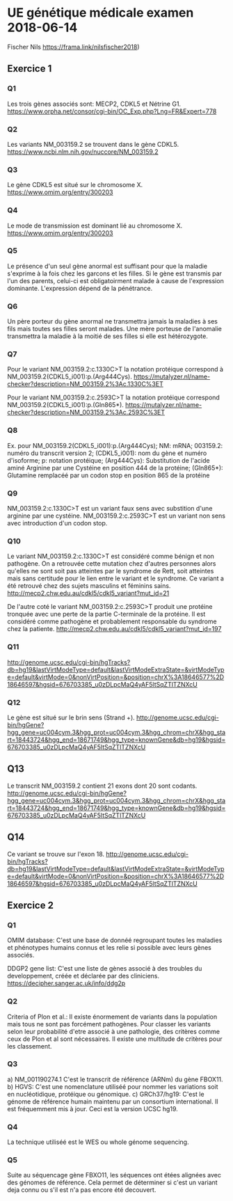 # UE génétique médicale examen 2018-06-14
Fischer Nils
https://frama.link/nilsfischer2018)

## Exercice 1
### Q1
Les trois gènes associés sont: MECP2, CDKL5 et Nétrine G1.
https://www.orpha.net/consor/cgi-bin/OC_Exp.php?Lng=FR&Expert=778

### Q2
Les variants NM_003159.2 se trouvent dans le gène CDKL5.
https://www.ncbi.nlm.nih.gov/nuccore/NM_003159.2

### Q3
Le gène CDKL5 est situé sur le chromosome X.
https://www.omim.org/entry/300203

### Q4
Le mode de transmission est dominant lié au chromosome X.
https://www.omim.org/entry/300203

### Q5
Le présence d'un seul gène anormal est suffisant pour que la maladie s'exprime à la fois chez les garcons et les filles. Si le gène est transmis par l'un des parents, celui-ci est obligatoirment malade à cause de l'expression dominante. L'expression dépend de la pénétrance.

### Q6
Un père porteur du gène anormal ne transmettra jamais la maladies à ses fils mais toutes ses filles seront malades. Une mère porteuse de l'anomalie transmettra la maladie à la moitié de ses filles si elle est hétérozygote.

### Q7
Pour le variant NM_003159.2:c.1330C>T la notation protéique correspond à NM_003159.2(CDKL5_i001):p.(Arg444Cys).
https://mutalyzer.nl/name-checker?description=NM_003159.2%3Ac.1330C%3ET

Pour le variant NM_003159.2:c.2593C>T la notation protéique correspond NM_003159.2(CDKL5_i001):p.(Gln865*).
https://mutalyzer.nl/name-checker?description=NM_003159.2%3Ac.2593C%3ET

### Q8
Ex. pour NM_003159.2(CDKL5_i001):p.(Arg444Cys);
NM: mRNA;
003159.2: numéro du transcrit version 2;
(CDKL5_i001): nom du gène et numéro d'isoforme;
p: notation protéique;
(Arg444Cys): Substitution de l'acide aminé Arginine par une Cystéine en position 444 de la protéine;
(Gln865*): Glutamine remplacéé par un codon stop en position 865 de la protéine

### Q9
NM_003159.2:c.1330C>T est un variant faux sens avec substition d'une arginine par une cystéine.
NM_003159.2:c.2593C>T est un variant non sens avec introduction d'un codon stop.

### Q10
Le variant NM_003159.2:c.1330C>T est considéré comme bénign et non pathogène. On a retrouvée cette mutation chez d'autres personnes alors qu'elles ne sont soit pas atteintes par le syndrome de Rett, soit atteintes mais sans certitude pour le lien entre le variant et le syndrome. Ce variant a été retrouvé chez des sujets masculins et féminins sains.
http://mecp2.chw.edu.au/cdkl5/cdkl5_variant?mut_id=21

De l'autre coté le variant NM_003159.2:c.2593C>T produit une protéine tronquée avec une perte de la partie C-terminale de la protéine. Il est considéré comme pathogène et probablement responsable du syndrome chez la patiente.
http://mecp2.chw.edu.au/cdkl5/cdkl5_variant?mut_id=197

### Q11
http://genome.ucsc.edu/cgi-bin/hgTracks?db=hg19&lastVirtModeType=default&lastVirtModeExtraState=&virtModeType=default&virtMode=0&nonVirtPosition=&position=chrX%3A18646577%2D18646597&hgsid=676703385_u0zDLpcMaQ4yAF5ltSqZTlTZNXcU

### Q12
Le gène est situé sur le brin sens (Strand +).
http://genome.ucsc.edu/cgi-bin/hgGene?hgg_gene=uc004cym.3&hgg_prot=uc004cym.3&hgg_chrom=chrX&hgg_start=18443724&hgg_end=18671749&hgg_type=knownGene&db=hg19&hgsid=676703385_u0zDLpcMaQ4yAF5ltSqZTlTZNXcU

## Q13
Le transcrit  NM_003159.2 contient 21 exons dont 20 sont codants.
http://genome.ucsc.edu/cgi-bin/hgGene?hgg_gene=uc004cym.3&hgg_prot=uc004cym.3&hgg_chrom=chrX&hgg_start=18443724&hgg_end=18671749&hgg_type=knownGene&db=hg19&hgsid=676703385_u0zDLpcMaQ4yAF5ltSqZTlTZNXcU

## Q14
Ce variant se trouve sur l'exon 18.
http://genome.ucsc.edu/cgi-bin/hgTracks?db=hg19&lastVirtModeType=default&lastVirtModeExtraState=&virtModeType=default&virtMode=0&nonVirtPosition=&position=chrX%3A18646577%2D18646597&hgsid=676703385_u0zDLpcMaQ4yAF5ltSqZTlTZNXcU



## Exercice 2
### Q1
OMIM database: C'est une base de donnéé regroupant toutes les maladies et phénotypes humains connus et les relie si possible avec leurs gènes associés.

DDGP2 gene list: C'est une liste de gènes associé à des troubles du developpement, créée et déclarée par des cliniciens.
https://decipher.sanger.ac.uk/info/ddg2p

### Q2
Criteria of Plon et al.: Il existe énormement de variants dans la population mais tous ne sont pas forcément pathogènes. Pour classer les variants selon leur probabilité d'etre associé à une pathologie, des critères comme ceux de Plon et al sont nécessaires. Il existe une multitude de critères pour les classement.

### Q3
a) NM_001190274.1 C'est le transcrit de référence (ARNm) du gène FBOX11.
b) HGVS: C'est une nomenclature utiliséé pour nommer les variations soit en nucléotidique, protéique ou génomique.
c) GRCh37/hg19: C'est le génome de référence humain maintenu par un consortium international. Il est fréquemment mis à jour. Ceci est la version UCSC hg19.

### Q4
La technique utiliséé est le WES ou whole génome sequencing.

### Q5
Suite au séquencage gène FBXO11, les séquences ont étées alignées avec des génomes de référence. Cela permet de déterminer si c'est un variant deja connu ou s'il est n'a pas encore été decouvert.

